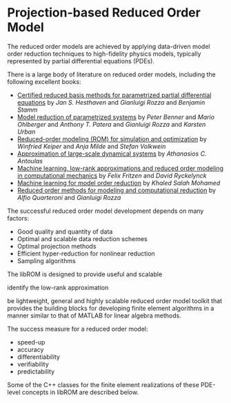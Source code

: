 # Projection-based Reduced Order Model 

The reduced order models are achieved by applying data-driven model order
reduction techniques to high-fidelity physics models, typically represented by
partial differential equations (PDEs).

There is a large body of literature on reduced order models, including the
following excellent books:

- [Certified reduced basis methods for parametrized partial differential equations](https://link.springer.com/content/pdf/10.1007/978-3-319-22470-1.pdf) by *Jan S. Hesthaven* and *Gianluigi Rozza* and *Benjamin Stamm*
- [Model reduction of parametrized systems](https://www.springer.com/gp/book/9783319587851) by *Peter Benner* and *Mario Ohlberger* and *Anthony T. Patera* and *Gianluigi Rozza* and *Karsten Urban*
- [Reduced-order modeling (ROM) for simulation and optimization](https://www.springer.com/gp/book/9783319753188) by *Winfried Keiper* and *Anja Milde* and *Stefan Volkwein*
- [Approximation of large-scale dynamical systems](https://epubs.siam.org/doi/book/10.1137/1.9780898718713?mobileUi=0) by *Athanasios C. Antoulas*
- [Machine learning, low-rank approximations and reduced order modeling in computational mechanics](https://www.amazon.com/Learning-Low-Rank-Approximations-Computational-Mechanics/dp/3039214098) by *Felix Fritzen* and *David Ryckelynck*
- [Machine learning for model order reduction](https://www.amazon.com/Machine-Learning-Model-Order-Reduction/dp/331975713X) by *Khaled Salah Mohamed*
- [Reduced order methods for modeling and computational reduction](https://www.springer.com/gp/book/9783319020891) by *Alfio Quarteroni* and *Gianluigi Rozza*

The successful reduced order model development depends on many factors:

- Good quality and quantity of data
- Optimal and scalable data reduction schemes
- Optimal projection methods
- Efficient hyper-reduction for nonlinear reduction
- Sampling algorithms

The libROM is designed to provide useful and scalable 


identify the low-rank approximation 

be lightweight, general and
highly scalable reduced order model toolkit that provides the building blocks
for developing finite element algorithms in a manner similar to that of MATLAB
  for linear algebra methods.

The success measure for a reduced order model:

- speed-up 
- accuracy
- differentiability
- verifiability
- predictability


Some of the C++ classes for the finite element realizations of these
PDE-level concepts in libROM are described below.

